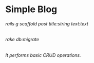 <h1>Simple Blog</h1>

<h6>rails g scaffold post title:string text:text</h6>

<h6>rake db:migrate</h6>

<h6>It performs basic CRUD operations.</h6>


